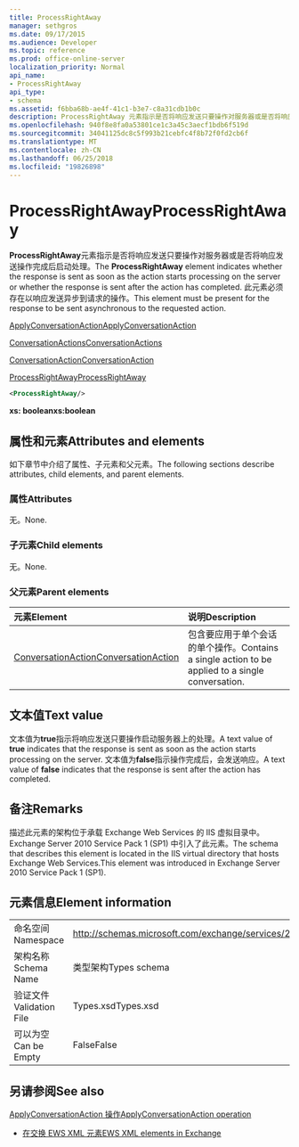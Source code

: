 ```yaml
---
title: ProcessRightAway
manager: sethgros
ms.date: 09/17/2015
ms.audience: Developer
ms.topic: reference
ms.prod: office-online-server
localization_priority: Normal
api_name:
- ProcessRightAway
api_type:
- schema
ms.assetid: f6bba68b-ae4f-41c1-b3e7-c8a31cdb1b0c
description: ProcessRightAway 元素指示是否将响应发送只要操作对服务器或是否将响应发送操作完成后启动处理。 此元素必须存在以响应发送异步到请求的操作。
ms.openlocfilehash: 940f8e8fa0a53801ce1c3a45c3aecf1bdb6f519d
ms.sourcegitcommit: 34041125dc8c5f993b21cebfc4f8b72f0fd2cb6f
ms.translationtype: MT
ms.contentlocale: zh-CN
ms.lasthandoff: 06/25/2018
ms.locfileid: "19826898"
---
```

# <a name="processrightaway"></a><span data-ttu-id="70a70-104">ProcessRightAway</span><span class="sxs-lookup"><span data-stu-id="70a70-104">ProcessRightAway</span></span>

<span data-ttu-id="70a70-105">**ProcessRightAway**元素指示是否将响应发送只要操作对服务器或是否将响应发送操作完成后启动处理。</span><span class="sxs-lookup"><span data-stu-id="70a70-105">The **ProcessRightAway** element indicates whether the response is sent as soon as the action starts processing on the server or whether the response is sent after the action has completed.</span></span> <span data-ttu-id="70a70-106">此元素必须存在以响应发送异步到请求的操作。</span><span class="sxs-lookup"><span data-stu-id="70a70-106">This element must be present for the response to be sent asynchronous to the requested action.</span></span> 
  
[<span data-ttu-id="70a70-107">ApplyConversationAction</span><span class="sxs-lookup"><span data-stu-id="70a70-107">ApplyConversationAction</span></span>](applyconversationaction.md)
  
[<span data-ttu-id="70a70-108">ConversationActions</span><span class="sxs-lookup"><span data-stu-id="70a70-108">ConversationActions</span></span>](conversationactions.md)
  
[<span data-ttu-id="70a70-109">ConversationAction</span><span class="sxs-lookup"><span data-stu-id="70a70-109">ConversationAction</span></span>](conversationaction.md)
  
[<span data-ttu-id="70a70-110">ProcessRightAway</span><span class="sxs-lookup"><span data-stu-id="70a70-110">ProcessRightAway</span></span>](processrightaway.md)
  
```XML
<ProcessRightAway/>
```

 <span data-ttu-id="70a70-111">**xs: boolean**</span><span class="sxs-lookup"><span data-stu-id="70a70-111">**xs:boolean**</span></span>
## <a name="attributes-and-elements"></a><span data-ttu-id="70a70-112">属性和元素</span><span class="sxs-lookup"><span data-stu-id="70a70-112">Attributes and elements</span></span>

<span data-ttu-id="70a70-113">如下章节中介绍了属性、子元素和父元素。</span><span class="sxs-lookup"><span data-stu-id="70a70-113">The following sections describe attributes, child elements, and parent elements.</span></span>
  
### <a name="attributes"></a><span data-ttu-id="70a70-114">属性</span><span class="sxs-lookup"><span data-stu-id="70a70-114">Attributes</span></span>

<span data-ttu-id="70a70-115">无。</span><span class="sxs-lookup"><span data-stu-id="70a70-115">None.</span></span>
  
### <a name="child-elements"></a><span data-ttu-id="70a70-116">子元素</span><span class="sxs-lookup"><span data-stu-id="70a70-116">Child elements</span></span>

<span data-ttu-id="70a70-117">无。</span><span class="sxs-lookup"><span data-stu-id="70a70-117">None.</span></span>
  
### <a name="parent-elements"></a><span data-ttu-id="70a70-118">父元素</span><span class="sxs-lookup"><span data-stu-id="70a70-118">Parent elements</span></span>

|<span data-ttu-id="70a70-119">**元素**</span><span class="sxs-lookup"><span data-stu-id="70a70-119">**Element**</span></span>|<span data-ttu-id="70a70-120">**说明**</span><span class="sxs-lookup"><span data-stu-id="70a70-120">**Description**</span></span>|
|:-----|:-----|
|[<span data-ttu-id="70a70-121">ConversationAction</span><span class="sxs-lookup"><span data-stu-id="70a70-121">ConversationAction</span></span>](conversationaction.md) <br/> |<span data-ttu-id="70a70-122">包含要应用于单个会话的单个操作。</span><span class="sxs-lookup"><span data-stu-id="70a70-122">Contains a single action to be applied to a single conversation.</span></span>  <br/> |
   
## <a name="text-value"></a><span data-ttu-id="70a70-123">文本值</span><span class="sxs-lookup"><span data-stu-id="70a70-123">Text value</span></span>

<span data-ttu-id="70a70-124">文本值为**true**指示将响应发送只要操作启动服务器上的处理。</span><span class="sxs-lookup"><span data-stu-id="70a70-124">A text value of **true** indicates that the response is sent as soon as the action starts processing on the server.</span></span> <span data-ttu-id="70a70-125">文本值为**false**指示操作完成后，会发送响应。</span><span class="sxs-lookup"><span data-stu-id="70a70-125">A text value of **false** indicates that the response is sent after the action has completed.</span></span> 
  
## <a name="remarks"></a><span data-ttu-id="70a70-126">备注</span><span class="sxs-lookup"><span data-stu-id="70a70-126">Remarks</span></span>

<span data-ttu-id="70a70-127">描述此元素的架构位于承载 Exchange Web Services 的 IIS 虚拟目录中。Exchange Server 2010 Service Pack 1 (SP1) 中引入了此元素。</span><span class="sxs-lookup"><span data-stu-id="70a70-127">The schema that describes this element is located in the IIS virtual directory that hosts Exchange Web Services.This element was introduced in Exchange Server 2010 Service Pack 1 (SP1).</span></span>
  
## <a name="element-information"></a><span data-ttu-id="70a70-128">元素信息</span><span class="sxs-lookup"><span data-stu-id="70a70-128">Element information</span></span>

|||
|:-----|:-----|
|<span data-ttu-id="70a70-129">命名空间</span><span class="sxs-lookup"><span data-stu-id="70a70-129">Namespace</span></span>  <br/> |http://schemas.microsoft.com/exchange/services/2006/types  <br/> |
|<span data-ttu-id="70a70-130">架构名称</span><span class="sxs-lookup"><span data-stu-id="70a70-130">Schema Name</span></span>  <br/> |<span data-ttu-id="70a70-131">类型架构</span><span class="sxs-lookup"><span data-stu-id="70a70-131">Types schema</span></span>  <br/> |
|<span data-ttu-id="70a70-132">验证文件</span><span class="sxs-lookup"><span data-stu-id="70a70-132">Validation File</span></span>  <br/> |<span data-ttu-id="70a70-133">Types.xsd</span><span class="sxs-lookup"><span data-stu-id="70a70-133">Types.xsd</span></span>  <br/> |
|<span data-ttu-id="70a70-134">可以为空</span><span class="sxs-lookup"><span data-stu-id="70a70-134">Can be Empty</span></span>  <br/> |<span data-ttu-id="70a70-135">False</span><span class="sxs-lookup"><span data-stu-id="70a70-135">False</span></span>  <br/> |
   
## <a name="see-also"></a><span data-ttu-id="70a70-136">另请参阅</span><span class="sxs-lookup"><span data-stu-id="70a70-136">See also</span></span>



[<span data-ttu-id="70a70-137">ApplyConversationAction 操作</span><span class="sxs-lookup"><span data-stu-id="70a70-137">ApplyConversationAction operation</span></span>](applyconversationaction-operation.md)


- [<span data-ttu-id="70a70-138">在交换 EWS XML 元素</span><span class="sxs-lookup"><span data-stu-id="70a70-138">EWS XML elements in Exchange</span></span>](ews-xml-elements-in-exchange.md)

